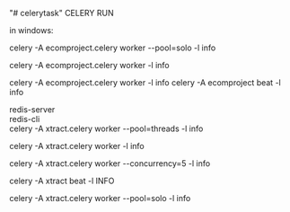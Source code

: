 "# celerytask" 
CELERY RUN

in windows:

celery -A ecomproject.celery worker --pool=solo  -l info

celery -A ecomproject.celery worker  -l info


celery -A ecomproject.celery worker -l info
celery -A ecomproject beat -l info



redis-server     
redis-cli     
celery -A xtract.celery worker --pool=threads  -l info

celery -A xtract.celery worker  -l info

celery -A xtract.celery worker --concurrency=5  -l info 

celery -A xtract beat -l INFO

celery -A xtract.celery worker --pool=solo  -l info 
